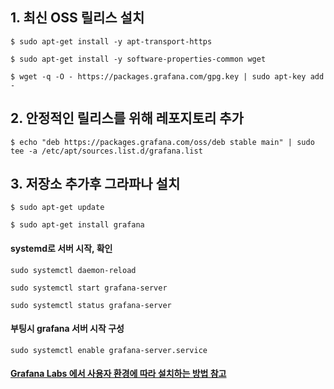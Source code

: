 ## 1. 최신 OSS 릴리스 설치
```
$ sudo apt-get install -y apt-transport-https
```
```
$ sudo apt-get install -y software-properties-common wget
```
```
$ wget -q -O - https://packages.grafana.com/gpg.key | sudo apt-key add -
```

## 2. 안정적인 릴리스를 위해 레포지토리 추가
```
$ echo "deb https://packages.grafana.com/oss/deb stable main" | sudo tee -a /etc/apt/sources.list.d/grafana.list
```

## 3. 저장소 추가후 그라파나 설치
```
$ sudo apt-get update
```
```
$ sudo apt-get install grafana
```

#### systemd로 서버 시작, 확인
```
sudo systemctl daemon-reload
```
```
sudo systemctl start grafana-server
```
```
sudo systemctl status grafana-server
```

#### 부팅시 grafana 서버 시작 구성
```
sudo systemctl enable grafana-server.service
```

#### [Grafana Labs 에서 사용자 환경에 따라 설치하는 방법 참고](https://grafana.com/docs/grafana/latest/installation/)
